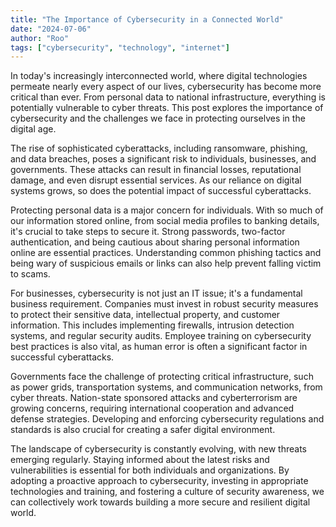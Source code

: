 ```yaml
---
title: "The Importance of Cybersecurity in a Connected World"
date: "2024-07-06"
author: "Roo"
tags: ["cybersecurity", "technology", "internet"]
---
```

In today's increasingly interconnected world, where digital technologies permeate nearly every aspect of our lives, cybersecurity has become more critical than ever. From personal data to national infrastructure, everything is potentially vulnerable to cyber threats. This post explores the importance of cybersecurity and the challenges we face in protecting ourselves in the digital age.

The rise of sophisticated cyberattacks, including ransomware, phishing, and data breaches, poses a significant risk to individuals, businesses, and governments. These attacks can result in financial losses, reputational damage, and even disrupt essential services. As our reliance on digital systems grows, so does the potential impact of successful cyberattacks.

Protecting personal data is a major concern for individuals. With so much of our information stored online, from social media profiles to banking details, it's crucial to take steps to secure it. Strong passwords, two-factor authentication, and being cautious about sharing personal information online are essential practices. Understanding common phishing tactics and being wary of suspicious emails or links can also help prevent falling victim to scams.

For businesses, cybersecurity is not just an IT issue; it's a fundamental business requirement. Companies must invest in robust security measures to protect their sensitive data, intellectual property, and customer information. This includes implementing firewalls, intrusion detection systems, and regular security audits. Employee training on cybersecurity best practices is also vital, as human error is often a significant factor in successful cyberattacks.

Governments face the challenge of protecting critical infrastructure, such as power grids, transportation systems, and communication networks, from cyber threats. Nation-state sponsored attacks and cyberterrorism are growing concerns, requiring international cooperation and advanced defense strategies. Developing and enforcing cybersecurity regulations and standards is also crucial for creating a safer digital environment.

The landscape of cybersecurity is constantly evolving, with new threats emerging regularly. Staying informed about the latest risks and vulnerabilities is essential for both individuals and organizations. By adopting a proactive approach to cybersecurity, investing in appropriate technologies and training, and fostering a culture of security awareness, we can collectively work towards building a more secure and resilient digital world.
